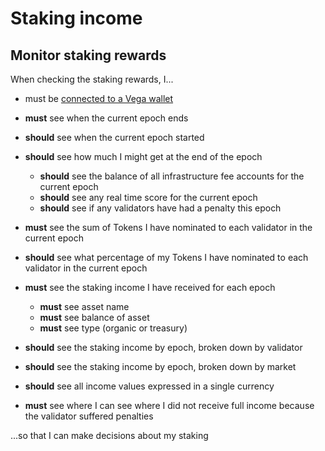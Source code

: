 # Staking income

## Monitor staking rewards
When checking the staking rewards, I... 

- must be [connected to a Vega wallet](#TBD)

- **must** see when the current epoch ends
- **should** see when the current epoch started
- **should** see how much I might get at the end of the epoch
  - **should** see the balance of all infrastructure fee accounts for the current epoch
  - **should** see any real time score for the current epoch
  - **should** see if any validators have had a penalty this epoch
  
- **must** see the sum of Tokens I have nominated to each validator in the current epoch
- **should** see what percentage of my Tokens I have nominated to each validator in the current epoch
- **must** see the staking income I have received for each epoch
  - **must** see asset name
  - **must** see balance of asset
  - **must** see type (organic or treasury)
- **should** see the staking income by epoch, broken down by validator
- **should** see the staking income by epoch, broken down by market

- **should** see all income values expressed in a single currency
  
- **must** see where I can see where I did not receive full income because the validator suffered penalties 

...so that I can make decisions about my staking
